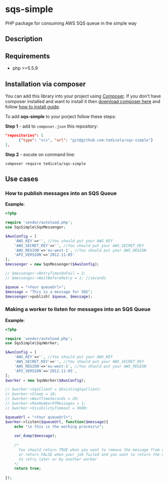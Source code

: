 # sqs-simple
PHP package for consuming AWS SQS queue in the simple way

## Description


## Requirements
- php >=5.5.9

## Installation via composer
You can add this library into your project using [Composer](https://getcomposer.org). If you don't have composer installed and want to install it then [download composer here](https://getcomposer.org/download/) and follow [how to install guide](https://getcomposer.org/doc/00-intro.md). 

To add **sqs-simple** to your porject follow these steps:

**Step 1** - add to `composer.json` this repository:
```json
"repositories": [
      {"type": "vcs", "url": "git@github.com:tedicela/sqs-simple"}
],
```

**Step 2** - excute on command line:
```
composer require tedicela/sqs-simple
```

## Use cases

### How to publish messages into an SQS Queue
**Example**:
```php
<?php

require 'vendor/autoload.php';
use SqsSimple\SqsMessenger;

$AwsConfig = [
    'AWS_KEY'=>'', //You should put your AWS_KEY 
    'AWS_SECRET_KEY'=>'', //You should put your AWS_SECRET_KEY 
    'AWS_REGION'=>'eu-west-1', //You should put your AWS_REGION 
    'API_VERSION'=>'2012-11-05'
];
$messenger = new SqsMessenger($AwsConfig);

// $messenger->RetryTimesOnFail = 2;
// $messenger->WaitBeforeRetry = 1; //seconds

$queue = "<Your queueUrl>";
$message = "This is a message for SQS";
$messenger->publish( $queue, $message);
```

### Making a worker to listen for messages into an SQS Queue
**Example**:
```php
<?php

require 'vendor/autoload.php';
use SqsSimple\SqsWorker;

$AwsConfig = [
    'AWS_KEY'=>'', //You should put your AWS_KEY 
    'AWS_SECRET_KEY'=>'', //You should put your AWS_SECRET_KEY 
    'AWS_REGION'=>'eu-west-1', //You should put your AWS_REGION 
    'API_VERSION'=>'2012-11-05',
];
$worker = new SqsWorker($AwsConfig);

// $worker->SqsClient = $ExistingSqsClient;
// $worker->Sleep = 10;
// $worker->WaitTimeSeconds = 20;
// $worker->MaxNumberOfMessages = 1;
// $worker->VisibilityTimeout = 3600;

$queueUrl = "<Your queueUrl>";
$worker->listen($queueUrl, function($message){
    echo "\n this is the working process\n";
    
    var_dump($message);
    
    /*
      You should return TRUE when you want to remove the message from queue (ACK) 
      or return FALSE when your job failed and you want to return the message back to queue(NACK) 
      to retry later or by another worker
    */
    return true;
    
});
```

